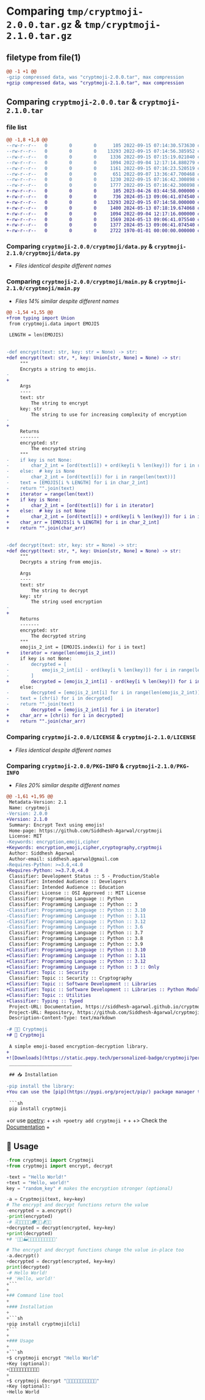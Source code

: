 # Comparing `tmp/cryptmoji-2.0.0.tar.gz` & `tmp/cryptmoji-2.1.0.tar.gz`

## filetype from file(1)

```diff
@@ -1 +1 @@
-gzip compressed data, was "cryptmoji-2.0.0.tar", max compression
+gzip compressed data, was "cryptmoji-2.1.0.tar", max compression
```

## Comparing `cryptmoji-2.0.0.tar` & `cryptmoji-2.1.0.tar`

### file list

```diff
@@ -1,8 +1,8 @@
--rw-r--r--   0        0        0      105 2022-09-15 07:14:30.573630 cryptmoji-2.0.0/cryptmoji/__init__.py
--rw-r--r--   0        0        0    13293 2022-09-15 07:14:56.385952 cryptmoji-2.0.0/cryptmoji/data.py
--rw-r--r--   0        0        0     1336 2022-09-15 07:15:19.021040 cryptmoji-2.0.0/cryptmoji/main.py
--rw-r--r--   0        0        0     1094 2022-09-04 12:17:14.880279 cryptmoji-2.0.0/LICENSE
--rw-r--r--   0        0        0     1161 2022-09-15 07:16:23.520519 cryptmoji-2.0.0/pyproject.toml
--rw-r--r--   0        0        0      651 2022-09-07 13:36:47.700468 cryptmoji-2.0.0/README.md
--rw-r--r--   0        0        0     1230 2022-09-15 07:16:42.300898 cryptmoji-2.0.0/setup.py
--rw-r--r--   0        0        0     1777 2022-09-15 07:16:42.300898 cryptmoji-2.0.0/PKG-INFO
+-rw-r--r--   0        0        0      105 2023-04-26 03:44:58.000000 cryptmoji-2.1.0/cryptmoji/__init__.py
+-rw-r--r--   0        0        0      736 2024-05-13 09:06:41.074540 cryptmoji-2.1.0/cryptmoji/cli.py
+-rw-r--r--   0        0        0    13293 2022-09-15 07:14:58.000000 cryptmoji-2.1.0/cryptmoji/data.py
+-rw-r--r--   0        0        0     1400 2024-05-13 07:18:19.674068 cryptmoji-2.1.0/cryptmoji/main.py
+-rw-r--r--   0        0        0     1094 2022-09-04 12:17:16.000000 cryptmoji-2.1.0/LICENSE
+-rw-r--r--   0        0        0     1569 2024-05-13 09:06:41.075540 cryptmoji-2.1.0/pyproject.toml
+-rw-r--r--   0        0        0     1377 2024-05-13 09:06:41.074540 cryptmoji-2.1.0/README.md
+-rw-r--r--   0        0        0     2722 1970-01-01 00:00:00.000000 cryptmoji-2.1.0/PKG-INFO
```

### Comparing `cryptmoji-2.0.0/cryptmoji/data.py` & `cryptmoji-2.1.0/cryptmoji/data.py`

 * *Files identical despite different names*

### Comparing `cryptmoji-2.0.0/cryptmoji/main.py` & `cryptmoji-2.1.0/cryptmoji/main.py`

 * *Files 14% similar despite different names*

```diff
@@ -1,54 +1,55 @@
+from typing import Union
 from cryptmoji.data import EMOJIS
 
 LENGTH = len(EMOJIS)
 
 
-def encrypt(text: str, key: str = None) -> str:
+def encrypt(text: str, *, key: Union[str, None] = None) -> str:
     """
     Encrypts a string to emojis.
-    
+
     Args
     ----
     text: str
         The string to encrypt
     key: str
         The string to use for increasing complexity of encryption
-    
+
     Returns
     -------
     encrypted: str
         The encrypted string
     """
-    if key is not None:
-        char_2_int = [ord(text[i]) + ord(key[i % len(key)]) for i in range(len(text))]
-    else:  # key is None
-        char_2_int = [ord(text[i]) for i in range(len(text))]
-    text = [EMOJIS[i % LENGTH] for i in char_2_int]
-    return "".join(text)
+    iterator = range(len(text))
+    if key is None:
+        char_2_int = [ord(text[i]) for i in iterator]
+    else:  # key is not None
+        char_2_int = [ord(text[i]) + ord(key[i % len(key)]) for i in iterator]
+    char_arr = [EMOJIS[i % LENGTH] for i in char_2_int]
+    return "".join(char_arr)
 
 
-def decrypt(text: str, key: str = None) -> str:
+def decrypt(text: str, *, key: Union[str, None] = None) -> str:
     """
     Decrypts a string from emojis.
 
     Args
     ----
     text: str
         The string to decrypt
     key: str
         The string used encryption
-    
+
     Returns
     -------
     encrypted: str
         The decrypted string
     """
     emojis_2_int = [EMOJIS.index(i) for i in text]
+    iterator = range(len(emojis_2_int))
     if key is not None:
-        decrypted = [
-            emojis_2_int[i] - ord(key[i % len(key)]) for i in range(len(emojis_2_int))
-        ]
+        decrypted = [emojis_2_int[i] - ord(key[i % len(key)]) for i in iterator]
     else:
-        decrypted = [emojis_2_int[i] for i in range(len(emojis_2_int))]
-    text = [chr(i) for i in decrypted]
-    return "".join(text)
+        decrypted = [emojis_2_int[i] for i in iterator]
+    char_arr = [chr(i) for i in decrypted]
+    return "".join(char_arr)
```

### Comparing `cryptmoji-2.0.0/LICENSE` & `cryptmoji-2.1.0/LICENSE`

 * *Files identical despite different names*

### Comparing `cryptmoji-2.0.0/PKG-INFO` & `cryptmoji-2.1.0/PKG-INFO`

 * *Files 20% similar despite different names*

```diff
@@ -1,61 +1,95 @@
 Metadata-Version: 2.1
 Name: cryptmoji
-Version: 2.0.0
+Version: 2.1.0
 Summary: Encrypt Text using emojis!
 Home-page: https://github.com/Siddhesh-Agarwal/cryptmoji
 License: MIT
-Keywords: encryption,emoji,cipher
+Keywords: encryption,emoji,cipher,cryptography,cryptmoji
 Author: Siddhesh Agarwal
 Author-email: siddhesh.agarwal@gmail.com
-Requires-Python: >=3.6,<4.0
+Requires-Python: >=3.7.0,<4.0
 Classifier: Development Status :: 5 - Production/Stable
 Classifier: Intended Audience :: Developers
 Classifier: Intended Audience :: Education
 Classifier: License :: OSI Approved :: MIT License
 Classifier: Programming Language :: Python
 Classifier: Programming Language :: Python :: 3
-Classifier: Programming Language :: Python :: 3.10
-Classifier: Programming Language :: Python :: 3.11
-Classifier: Programming Language :: Python :: 3.12
-Classifier: Programming Language :: Python :: 3.6
 Classifier: Programming Language :: Python :: 3.7
 Classifier: Programming Language :: Python :: 3.8
 Classifier: Programming Language :: Python :: 3.9
+Classifier: Programming Language :: Python :: 3.10
+Classifier: Programming Language :: Python :: 3.11
+Classifier: Programming Language :: Python :: 3.12
+Classifier: Programming Language :: Python :: 3 :: Only
+Classifier: Topic :: Security
 Classifier: Topic :: Security :: Cryptography
+Classifier: Topic :: Software Development :: Libraries
+Classifier: Topic :: Software Development :: Libraries :: Python Modules
+Classifier: Topic :: Utilities
+Classifier: Typing :: Typed
 Project-URL: Documentation, https://siddhesh-agarwal.github.io/cryptmoji/
 Project-URL: Repository, https://github.com/Siddhesh-Agarwal/cryptmoji
 Description-Content-Type: text/markdown
 
-# 🐱‍👤 Cryptmoji
+# 🥷 Cryptmoji
 
 A simple emoji-based encryption-decryption library.
+
+![Downloads](https://static.pepy.tech/personalized-badge/cryptmoji?period=total&units=international_system&left_color=grey&right_color=green&left_text=Downloads)
 _______________________
 
 ## 📥 Installation
 
-pip install the library:
+You can use the [pip](https://pypi.org/project/pip/) package manager to install the library.
 
 ```sh
 pip install cryptmoji
 ```
 
+or use [poetry](https://python-poetry.org/):
+
+```sh
+poetry add cryptmoji
+```
+
+> Check the [Documentation](https://siddhesh-agarwal.github.io/cryptmoji/)
+
 ## 📝 Usage
 
 ```python
-from cryptmoji import Cryptmoji
+from cryptmoji import encrypt, decrypt
 
-text = "Hello World!"
+text = "Hello, world!"
 key = "random_key" # makes the encryption stronger (optional)
 
-a = Cryptmoji(text, key=key)
 # The encrypt and decrypt functions return the value
-encrypted = a.encrypt()
-print(encrypted)
-# 🎚️🎨🎼🎲🏀🍯🎓🎼🎹🏂🎸🍤
+decrypted = decrypt(encrypted, key=key)
+print(decrypted)
+# '🎽🏉🏭🏣🏴🎐🍵🐀🏧🐉🏴🏈🎆'
 
 # The encrypt and decrypt functions change the value in-place too
-a.decrypt() 
+decrypted = decrypt(encrypted, key=key)
 print(decrypted)
-# Hello World!
+# 'Hello, world!'
+```
+
+## Command line tool
+
+### Installation
+
+```sh
+pip install cryptmoji[cli]
+```
+
+### Usage
+
+```sh
+$ cryptmoji encrypt "Hello World"
+Key (optional):
+🎿🏑🏸🏹🐁🍻🏑🐁🐄🏤🏪
+
+$ cryptmoji decrypt "🎿🏑🏸🏹🐁🍻🏑🐁🐄🏤🏪"
+Key (optional):
+Hello World
 ```
```

